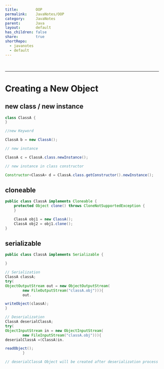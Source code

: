 ```yaml
---
title:        OOP
permalink:    JavaNotes/OOP
category:     JavaNotes
parent:       Java
layout:       default
has_children: false
share:        true
shortRepo:
  - javanotes
  - default
---
```


<br/>

<link rel="modulepreload" href="/assets/js/imageLoader.js">
<script type="module" async src="/assets/js/imageLoader.js"></script>

---

# Creating a New Object

## new class / new instance

```java
class ClassA {
}

//new Keyword

ClassA b = new ClassA();

// new instance

ClassA c = ClassA.class.newInstance();

// new instance in class constructor

Constructor<ClassA> d = ClassA.class.getConstructor().newInstance();
```

## cloneable

```java
public class ClassA implements Cloneable {
    protected Object clone() throws CloneNotSupportedException {
    }

    ClassA obj1 = new ClassA();
    ClassA obj2 = obj1.clone();
}
```

## serializable

```java
public class ClassA implements Serializable {

}

// Serialization
ClassA classA;
try(
ObjectOutputStream out = new ObjectOutputStream(
        new FileOutputStream("classA.obj"))){
        out.

writeObject(classA);
}

// Deserialization
ClassA deserialClassA;
try(
ObjectInputStream in = new ObjectInputStream(
        new FileInputStream("classA.obj"))){
deserialClassA =(ClassA)in.

readObject();
        }

// deserialClassA Object will be created after deserialization process

```

<div id="imageContainer" data-img-loader="javaOOPImages.js" style="width: auto; height: auto;"></div>